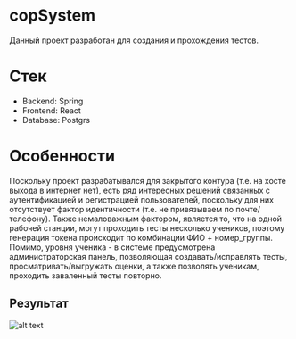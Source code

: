 # copSystem
Данный проект разработан для создания и прохождения тестов.



# Стек

- Backend: Spring
- Frontend: React
- Database: Postgrs

# Особенности

Поскольку проект разрабатывался для закрытого контура (т.е. на хосте выхода в интернет нет), есть ряд интересных решений связанных с аутентификацией и регистрацией пользователей, поскольку для них отсутствует фактор идентичности (т.е. не привязываем по почте/телефону). Также немаловажным фактором, является то, что на одной рабочей станции, могут проходить тесты несколько учеников, поэтому генерация токена происходит по комбинации ФИО + номер_группы. Помимо, уровня ученика - в системе предусмотрена администраторская панель, позволяющая создавать/исправлять тесты, просматривать/выгружать оценки, а также позволять ученикам, проходить заваленный тесты повторно.

## Результат

![alt text](https://github.com/progML/copSystem/blob/master/demo/result.gif)
